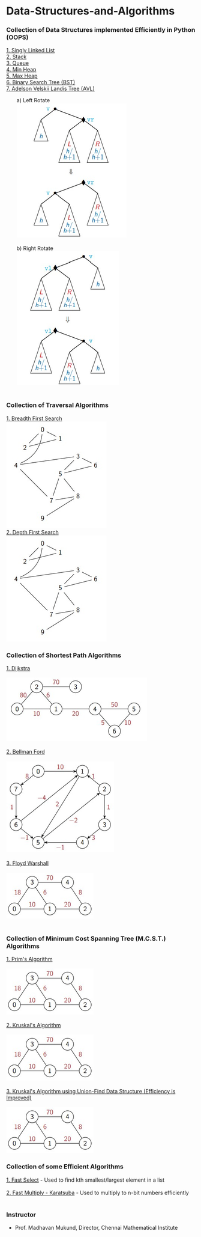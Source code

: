 # Data-Structures-and-Algorithms
### Collection of Data Structures implemented Efficiently in Python (OOPS)

[1. Singly Linked List](Data_Structures/Singly_Linked_List.py)<br>
[2. Stack](Data_Structures/Stack.py)<br>
[3. Queue](Data_Structures/Queue.py)<br>
[4. Min Heap](Data_Structures/Min_Heap.py)<br>
[5. Max Heap](Data_Structures/Max_Heap.py)<br>
[6. Binary Search Tree (BST)](Data_Structures/BST.py)<br>
[7. Adelson Velskii Landis Tree (AVL)](Data_Structures/AVL.py)<br>

&nbsp;&nbsp;&nbsp;&nbsp;&nbsp;&nbsp; a) Left Rotate<br>
&nbsp;&nbsp;&nbsp;&nbsp;&nbsp;&nbsp; ![plot](res/left_rotate.jpg)
<br></br>
&nbsp;&nbsp;&nbsp;&nbsp;&nbsp;&nbsp; b) Right Rotate<br>
&nbsp;&nbsp;&nbsp;&nbsp;&nbsp;&nbsp; ![plot](res/right_rotate.jpg)
<br></br>


### Collection of Traversal Algorithms

[1. Breadth First Search](Traversal/BFS.py)<br>
![plot](res/graph_4.jpg)<br>
[2. Depth First Search](Traversal/DFS.py)<br>
![plot](res/graph_4.jpg)<br>


### Collection of Shortest Path Algorithms 

[1. Dijkstra](Shortest_Path/Dijkstra.py)
<br></br>
![alt text](res/graph_1.jpg)
<br></br>
[2. Bellman Ford](Shortest_Path/Bellman_Ford.py)
<br></br>
![alt text](res/graph_2.jpg)
<br></br>
[3. Floyd Warshall](Shortest_Path/Floyd_Warshall.py)
<br></br>
![alt text](res/graph_3.jpg)
<br></br>


### Collection of Minimum Cost Spanning Tree (M.C.S.T.) Algorithms 

[1. Prim's Algorithm](MCST/Prims.py)
<br></br>
![alt text](res/graph_3.jpg)
<br></br>
[2. Kruskal's Algorithm](MCST/Kruskals.py)
<br></br>
![alt text](res/graph_3.jpg)
<br></br>
[3. Kruskal's Algorithm using Union-Find Data Structure (Efficiency is Improved)](MCST/Kruskals_Union_Find.py)
<br></br>
![alt text](res/graph_3.jpg)


### Collection of some Efficient Algorithms

[1. Fast Select](Algorithms/Fast_Select.py) - Used to find kth smallest/largest element in a list
<br></br>
[2. Fast Multiply - Karatsuba](Algorithms/Fast_Multiply.py) - Used to multiply to n-bit numbers efficiently
<br></br>


### Instructor

- Prof. Madhavan Mukund, Director, Chennai Mathematical Institute